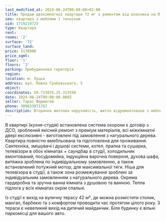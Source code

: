 ```yaml
---
last_modified_at: 2024-06-24T00:00:00+02:00
title: Продаж двокімнатної квартири 72 м² з ремонтом від власника на П. Грабовського
seo: квартира з меблями і технікою
uid: 1719219725
type: Квартира
rent:
rooms: '2'
surface: '72'
surface_land:
price: $130000
price_sqmt:
floor: '1'
floors: '3'
parking: Прибудинкова територія
region:
location: м. Луцьк
address: вул. Павла Грабовського, 5
object:
coordinates: 50.723876,25.313590
date: 2024-06-24T00:00:00.000Z
seller: Тарас Фармагей
phone: 380633071767
description: Вторинна житлова нерухомість, житло відремонтоване з меблями і технікою, придатне і готове для проживання
---
```


В квартирі (кухня-студія) встановлена система охорони є договір з ДСО, зроблений якісний ремонт з преміум матеріалів, всі міжкімнатні двері екслюзивні - виготовлені під замовлення з натурального дерева. Квартира повністю вмебльована та підготовлена для проживання. Сантехніка, змішувачі і душові системи, котел, пралка та сушарка, телевізори в обох кімнатах + саундбар в студії, холодильник вмонтований, посудомийка, індукційна варочна поверхня, духова шафа, витяжка зроблена по індивідуальному замовленню, а також встановлений потужний мотор, для максимальної тяги. Ніша для телевізора в студії, а також зона розмежування зроблені за індивідуальним замовленням з натурального дерева. Окрема гардеробна та зручна ванна кімната з душовою та ванною. Тепла підлога у всіх кімнатах окрім спальні.

Із студії є вихід на вуличну терасу 42 м², де можна розмістити столик, мангал, барбекю та з комфортом проводити час протягом цілого року. З тераси є невеликий вихід на дитячий майданчик. Біля будинку є вільні паркомісці для вашого авто.
